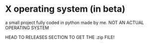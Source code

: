 # X operating system (in beta)
 
 a small project fully coded in python made by me. NOT AN ACTUAL OPERATING SYSTEM
 
 HEAD TO RELEASES SECTION TO GET THE .zip FILE!
